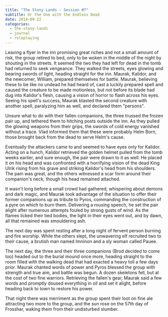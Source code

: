 ```yaml
---
title: "The Stony Lands - Session #7"
subtitle: Or the One with the Endless Dead
date: 2014-09-22
categories:
  - the-stony-lands
  - journal
  - roleplaying
---
```


Leaving a flyer in the inn promising great riches and not a small amount of
risk, the group retired to bed, only to be woken in the middle of the night by
shouting in the streets. It seemed the two they had left for dead in the tomb
had returned to seek vengeance. They walked the streets, eyes glowing and
bearing swords of light, heading straight for the inn. Maurak, Kalidor, and the
newcomer, William, prepared themselves for battle. Maurak, believing these to be
like no undead he had heard of, cast a luckily prepared spell and caused the
creature to be made motionless, but not before its blade had dug into Kalidor's
flesh, causing a vision of horror to flash across his eyes. Seeing his spell's
success, Maurak blasted the second creature with another spell, paralyzing him
as well, and declared them "persons".

Unsure what to do with their fallen companions, the three trussed the frozen
pair up, and tethered them to hitching posts outside the inn. As they pulled the
glowing weapons from their grips, the swords of cold energy vanished without a
trace. Vlad informed them that these were probably Helm Born, those brought back
from the dead to serve Helm's cause.

Eventually the attackers came to and seemed to have eyes only for Kalidor.
Acting on a hunch, Kalidor retrieved the golden helmet pulled from the tomb
weeks earlier, and sure enough, the pair were drawn to it as well. He placed it
on his head and was confronted with a horrifying vision of the dead King Ulrik
rising from his grave and striking Kalidor's head from his shoulders. The pain
was great, and the others witnessed a scar form around their companion's neck,
though his head remained attached.

It wasn't long before a small crowd had gathered, whispering about demons and
dark magic, and Maurak took advantage of the situation to offer their former
companions up as tribute to Pyros, commanding the construction of a pyre on
which to burn them. Delivering a rousing speech, he set the pair alight after
numerous attempts fouled by strong gusts of wind. As the flames licked their
tied bodies, the light in their eyes went out, and by dawn, all that remained
was smouldering ash.

The next day was spent resting after a long night of fervent person burning and
fire worship. While the others slept, the unwavering elf recruited two to their
cause, a brutish man named Imninon and a sly woman called Pauee.

The next day, the three and their three companions (Brod decided to come too)
headed out to the burial mound once more, heading straight to the room filled
with the walking dead that had exacted a heavy toll a few days prior. Maurak
chanted words of power and Pyros blessed the group with strength and true aim,
and battle was begun. A dozen skeletons fell, but at the cost of two fine
warriors. Retrieving the fallen's gear, Maurak said a few words and promptly
doused everything in oil and set it alight, before heading back to town to
restore his power.

That night there was merriment as the group spent their loot on fine ale
attracting two more to the group, and the sun rose on the 57th day of Frosshar,
waking them from their undisturbed slumber.
